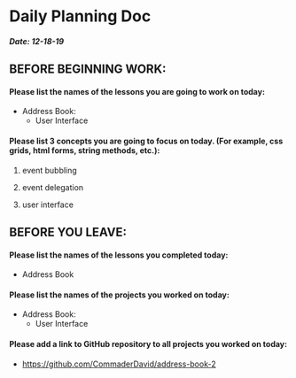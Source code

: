 # Daily Planning Doc

##### Date: 12-18-19

## BEFORE BEGINNING WORK:


#### Please list the names of the lessons you are going to work on today:

* Address Book:
  * User Interface


#### Please list 3 concepts you are going to focus on today. (For example, css grids, html forms, string methods, etc.):

1. event bubbling

2. event delegation

3. user interface


## BEFORE YOU LEAVE:


#### Please list the names of the lessons you completed today:

* Address Book


#### Please list the names of the projects you worked on today:

* Address Book:
  * User Interface

#### Please add a link to GitHub repository to all projects you worked on today:

* https://github.com/CommaderDavid/address-book-2
